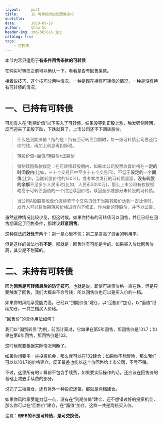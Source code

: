 ```yaml
---
layout:     post
title:      15 可转债的加仓回售技巧
subtitle:   
date:       2020-09-16
author:     Chao Xu
header-img: img/505616.jpg
catalog: true
tags:
    - 可转债
---
```


本节内容只适用于**有条件回售条款的可转债**

在购买可转债之前可以确认一下，看看是否有回售条款。

接着说技巧，这个技巧分两种情况，一种是现在持有可转债的情况，一种是没有持有可转债的情况。

# 一、已持有可转债

可能有人在“到期价值”以下买入了可转债，结果没等到正股上涨，触发强制赎回，反而迎来了正股下跌，下跌就算了，上市公司还不下调转股价。

> 什么是到期价值？指的是：持有至可转债到期时，每一张可转债公司要还给你的钱，再加上利息再扣掉税。

> 转股价值=面值/转股价x正股价

> 强制赎回条款规定：在可转债转股期内，如果本公司股票收盘价格在**一定的时间段内**(比如，三十个交易日中至少十五个交易日)，不低于**设定的一个阈值**(比如，当期转股价格的130%)，或者本次发行的可转债里面，**没有转股的余额**不足多少人民币时(比如，人民币3000万)，那么上市公司有权按照略高于可转债面值的一个约定赎回价格，赎回全部或部分未转股的可转债。

> 当公司A股股票收盘价连续若干个交易日低于当期转股价达到一定比例时，发行人可以将当期转股价格进行向下修正，作为新的转股价，并予以公告。

虽然这种情况比较少见，但这时候，如果你持有的可转债可以回售，并且已经在回售期满足了回售条件，那建议**赶紧回售**。

这种做法的**好处**有两个：第一是心里不慌；第二是提高了资金的利用率。

但是这样的做法也有**不足**，那就是：回售时有可能是亏的。如果买入价比回售价高，其实是不划算的。

# 二、未持有可转债

因为**回售是可转债最后的防守技巧**，也就是说，即使可转债价格一直在跌，但是只要触发了回售，我们大概率不会亏钱，所以回售价也可以是买入价的一档。

如果你的风险承受能力高，已经以“到期价值”建仓，以“回售价”加仓，以“面值”继续加仓，一共三档买入价格。

“回售价”的具体用法如何？

我们以“国贸转债”为例，前面计算过，它如果在第5年回售，那回售价是101.7；如果在第6年回售，那回售价是102。

这时候就要根据实际情况判断了。

如果你想要多一些投资机会，那么就可以在102建仓；如果你不想冒险，那么我们可以以101.7的价格建仓，反正最差也能以这个价回售给上市公司，不亏不赚。

不过，这里所有的计算都不包含手续费，如果要实际操作的话，还应该在回售价的基础上减去手续费的部分。

说完了三档建仓，还有另外一种投资逻辑，那就是两档建仓。

如果你风险承受能力低一点，没有在“到期价值”建仓，还不想错过好的投资机会，那么你可以在“回售价”建仓，在“面值”加仓，这样一共是两档买入价。

注意：**带EB的不是可转债，是可交换债。**